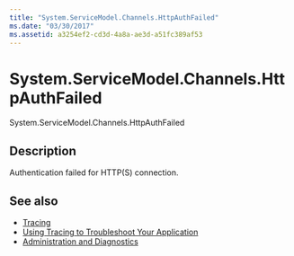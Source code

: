 ```yaml
---
title: "System.ServiceModel.Channels.HttpAuthFailed"
ms.date: "03/30/2017"
ms.assetid: a3254ef2-cd3d-4a8a-ae3d-a51fc389af53
---
```

# System.ServiceModel.Channels.HttpAuthFailed
System.ServiceModel.Channels.HttpAuthFailed  
  
## Description  
 Authentication failed for HTTP(S) connection.  
  
## See also
- [Tracing](../../../../../docs/framework/wcf/diagnostics/tracing/index.md)
- [Using Tracing to Troubleshoot Your Application](../../../../../docs/framework/wcf/diagnostics/tracing/using-tracing-to-troubleshoot-your-application.md)
- [Administration and Diagnostics](../../../../../docs/framework/wcf/diagnostics/index.md)

